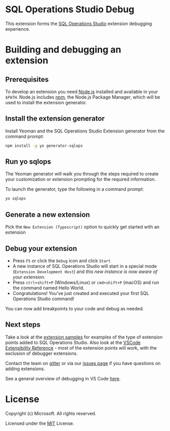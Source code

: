 # SQL Operations Studio Debug

This extension forms the [SQL Operations Studio](https://docs.microsoft.com/en-us/sql/sql-operations-studio) extension debugging experience.

# Building and debugging an extension

## Prerequisites
To develop an extension you need [Node.js](https://nodejs.org/en/) installed and available in your `$PATH`. Node.js includes [npm](https://www.npmjs.com/), the Node.js Package Manager, which will be used to install the extension generator.

## Install the extension generator
Install Yeoman and the SQL Operations Studio Extension generator from the command prompt:

```sh
npm install -g yo generator-sqlops
```

## Run yo sqlops
The Yeoman generator will walk you through the steps required to create your customization or extension prompting for the required information.

To launch the generator, type the following in a command prompt:

```sh
yo sqlops
```

##  Generate a new extension
Pick the `New Extension (Typescript)` option to quickly get started with an extension

## Debug your extension
* Press `F5` or click the `Debug` icon and click `Start`
* A new instance of SQL Operations Studio will start in a special mode (`Extension Development Host`) and *this new instance is now aware of your extension*.
* Press `ctrl+shift+P` (Windows/Linux) or `cmd+shift+P` (macOS) and run the command named Hello World.
* Congratulations! You've just created and executed your first SQL Operations Studio command!

You can now add breakpoints to your code and debug as needed.

## Next steps
Take a look at the [extension samples](https://github.com/Microsoft/sqlopsstudio/tree/master/samples) for examples of the type of extension points added to SQL Operations Studio. Also look at the [VSCode Extensibility Reference](https://code.visualstudio.com/docs/extensions/overview) - most of the extension points will work, with the exclusion of debugger extensions.

Contact the team on [gitter](https://gitter.im/Microsoft/sqlopsstudio) or via our [issues page](https://github.com/Microsoft/sqlopsstudio/issues) if you have questions on adding extensions.

See a general overview of debugging in VS Code [here](https://code.visualstudio.com/docs/editor/debugging).

# License

Copyright (c) Microsoft. All rights reserved.

Licensed under the [MIT](LICENSE.txt) License.
